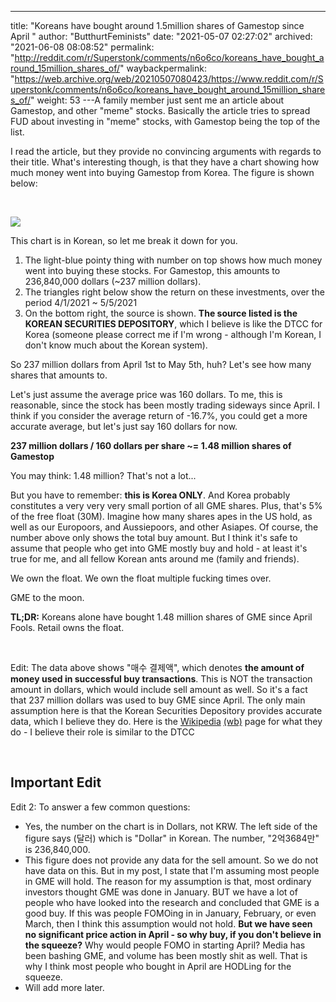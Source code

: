 ---
title: "Koreans have bought around 1.5million shares of Gamestop since April "
author: "ButthurtFeminists"
date: "2021-05-07 02:27:02"
archived: "2021-06-08 08:08:52"
permalink: "http://reddit.com/r/Superstonk/comments/n6o6co/koreans_have_bought_around_15million_shares_of/"
waybackpermalink: "https://web.archive.org/web/20210507080423/https://www.reddit.com/r/Superstonk/comments/n6o6co/koreans_have_bought_around_15million_shares_of/"
weight: 53
---A family member just sent me an article about Gamestop, and other "meme" stocks. Basically the article tries to spread FUD about investing in "meme" stocks, with Gamestop being the top of the list.


I read the article, but they provide no convincing arguments with regards to their title. What's interesting though, is that they have a chart showing how much money went into buying Gamestop from Korea. The figure is shown below:


​


![](/img/v0hveepdxlx61.png)


This chart is in Korean, so let me break it down for you.


1. The light-blue pointy thing with number on top shows how much money went into buying these stocks. For Gamestop, this amounts to 236,840,000 dollars (\~237 million dollars).
2. The triangles right below show the return on these investments, over the period 4/1/2021 \~ 5/5/2021
3. On the bottom right, the source is shown. **The source listed is the KOREAN SECURITIES DEPOSITORY**, which I believe is like the DTCC for Korea (someone please correct me if I'm wrong - although I'm Korean, I don't know much about the Korean system).


So 237 million dollars from April 1st to May 5th, huh? Let's see how many shares that amounts to.


Let's just assume the average price was 160 dollars. To me, this is reasonable, since the stock has been mostly trading sideways since April. I think if you consider the average return of -16.7%, you could get a more accurate average, but let's just say 160 dollars for now.


**237 million dollars / 160 dollars per share \~= 1.48 million shares of Gamestop**


You may think: 1.48 million? That's not a lot...


But you have to remember: **this is Korea ONLY**. And Korea probably constitutes a very very very small portion of all GME shares. Plus, that's 5% of the free float (30M). Imagine how many shares apes in the US hold, as well as our Europoors, and Aussiepoors, and other Asiapes. Of course, the number above only shows the total buy amount. But I think it's safe to assume that people who get into GME mostly buy and hold - at least it's true for me, and all fellow Korean ants around me (family and friends).


We own the float. We own the float multiple fucking times over.


GME to the moon.


**TL;DR:** Koreans alone have bought 1.48 million shares of GME since April Fools. Retail owns the float.


​


Edit: The data above shows "매수 결제액", which denotes **the amount of money used in successful buy transactions**. This is NOT the transaction amount in dollars, which would include sell amount as well. So it's a fact that 237 million dollars was used to buy GME since April. The only main assumption here is that the Korean Securities Depository provides accurate data, which I believe they do. Here is the [Wikipedia](https://en.wikipedia.org/wiki/Korea_Securities_Depository) [(wb)](https://web.archive.org/web/20210507050739/https://en.wikipedia.org/wiki/Korea_Securities_Depository) page for what they do - I believe their role is similar to the DTCC


​


## Important Edit


Edit 2: To answer a few common questions:


* Yes, the number on the chart is in Dollars, not KRW. The left side of the figure says (달러) which is "Dollar" in Korean. The number, "2억3684만" is 236,840,000.
* This figure does not provide any data for the sell amount. So we do not have data on this. But in my post, I state that I'm assuming most people in GME will hold. The reason for my assumption is that, most ordinary investors thought GME was done in January. BUT we have a lot of people who have looked into the research and concluded that GME is a good buy. If this was people FOMOing in in January, February, or even March, then I think this assumption would not hold. **But we have seen no significant price action in April - so why buy, if you don't believe in the squeeze?** Why would people FOMO in starting April? Media has been bashing GME, and volume has been mostly shit as well. That is why I think most people who bought in April are HODLing for the squeeze.
* Will add more later.
